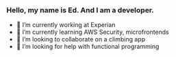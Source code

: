 ### Hello, my name is Ed. And I am a developer.

- 🔭 I’m currently working at Experian
- 🌱 I’m currently learning AWS Security, microfrontends
- 👯 I’m looking to collaborate on a climbing app
- 🤔 I’m looking for help with functional programming
